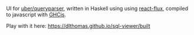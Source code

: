 UI for [uber/queryparser](https://github.com/uber/queryparser), written in Haskell using using [react-flux](http://hackage.haskell.org/package/react-flux), compiled to javascript with [GHCjs](https://github.com/ghcjs/ghcjs).

Play with it here: https://dlthomas.github.io/sql-viewer/built
